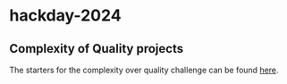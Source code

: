 # hackday-2024


## Complexity of Quality projects

The starters for the complexity over quality challenge can be found [here](https://github.com/camunda-community-hub/complexity-over-quality).

